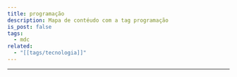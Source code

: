 ```yaml
---
title: programação
description: Mapa de contéudo com a tag programação
is_post: false
tags:
  - mdc
related:
  - "[[tags/tecnologia]]"
---
```


-----